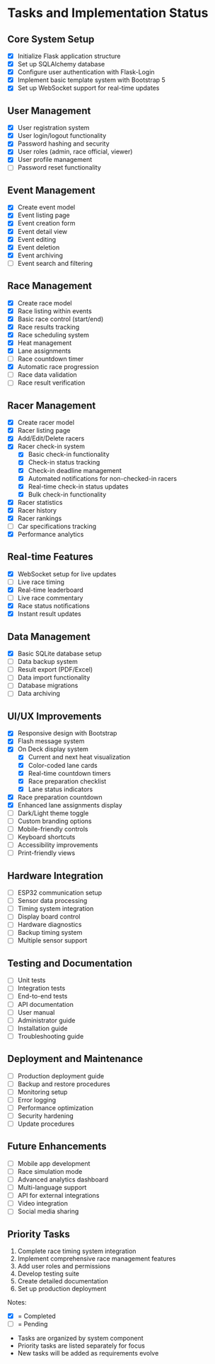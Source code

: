 # Tasks and Implementation Status

## Core System Setup
- [x] Initialize Flask application structure
- [x] Set up SQLAlchemy database
- [x] Configure user authentication with Flask-Login
- [x] Implement basic template system with Bootstrap 5
- [x] Set up WebSocket support for real-time updates

## User Management
- [x] User registration system
- [x] User login/logout functionality
- [x] Password hashing and security
- [x] User roles (admin, race official, viewer)
- [x] User profile management
- [ ] Password reset functionality

## Event Management
- [x] Create event model
- [x] Event listing page
- [x] Event creation form
- [x] Event detail view
- [x] Event editing
- [x] Event deletion
- [x] Event archiving
- [ ] Event search and filtering

## Race Management
- [x] Create race model
- [x] Race listing within events
- [x] Basic race control (start/end)
- [x] Race results tracking
- [x] Race scheduling system
- [x] Heat management
- [x] Lane assignments
- [ ] Race countdown timer
- [x] Automatic race progression
- [ ] Race data validation
- [ ] Race result verification

## Racer Management
- [x] Create racer model
- [x] Racer listing page
- [x] Add/Edit/Delete racers
- [x] Racer check-in system
  - [x] Basic check-in functionality
  - [x] Check-in status tracking
  - [x] Check-in deadline management
  - [x] Automated notifications for non-checked-in racers
  - [x] Real-time check-in status updates
  - [x] Bulk check-in functionality
- [x] Racer statistics
- [x] Racer history
- [x] Racer rankings
- [ ] Car specifications tracking
- [x] Performance analytics

## Real-time Features
- [x] WebSocket setup for live updates
- [ ] Live race timing
- [x] Real-time leaderboard
- [ ] Live race commentary
- [x] Race status notifications
- [x] Instant result updates

## Data Management
- [x] Basic SQLite database setup
- [ ] Data backup system
- [ ] Result export (PDF/Excel)
- [ ] Data import functionality
- [ ] Database migrations
- [ ] Data archiving

## UI/UX Improvements
- [x] Responsive design with Bootstrap
- [x] Flash message system
- [x] On Deck display system
  - [x] Current and next heat visualization
  - [x] Color-coded lane cards
  - [x] Real-time countdown timers
  - [x] Race preparation checklist
  - [x] Lane status indicators
- [x] Race preparation countdown
- [x] Enhanced lane assignments display
- [ ] Dark/Light theme toggle
- [ ] Custom branding options
- [ ] Mobile-friendly controls
- [ ] Keyboard shortcuts
- [ ] Accessibility improvements
- [ ] Print-friendly views

## Hardware Integration
- [ ] ESP32 communication setup
- [ ] Sensor data processing
- [ ] Timing system integration
- [ ] Display board control
- [ ] Hardware diagnostics
- [ ] Backup timing system
- [ ] Multiple sensor support

## Testing and Documentation
- [ ] Unit tests
- [ ] Integration tests
- [ ] End-to-end tests
- [ ] API documentation
- [ ] User manual
- [ ] Administrator guide
- [ ] Installation guide
- [ ] Troubleshooting guide

## Deployment and Maintenance
- [ ] Production deployment guide
- [ ] Backup and restore procedures
- [ ] Monitoring setup
- [ ] Error logging
- [ ] Performance optimization
- [ ] Security hardening
- [ ] Update procedures

## Future Enhancements
- [ ] Mobile app development
- [ ] Race simulation mode
- [ ] Advanced analytics dashboard
- [ ] Multi-language support
- [ ] API for external integrations
- [ ] Video integration
- [ ] Social media sharing

## Priority Tasks
1. Complete race timing system integration
2. Implement comprehensive race management features
3. Add user roles and permissions
4. Develop testing suite
5. Create detailed documentation
6. Set up production deployment

Notes:
- [x] = Completed
- [ ] = Pending
- Tasks are organized by system component
- Priority tasks are listed separately for focus
- New tasks will be added as requirements evolve
